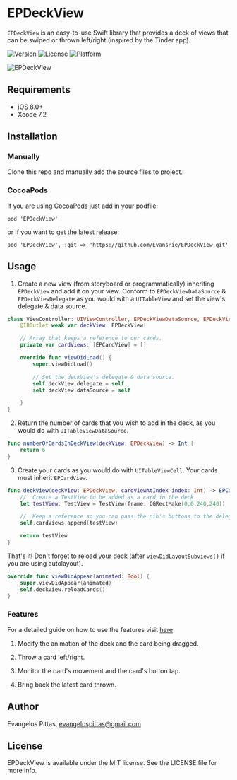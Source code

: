 # EPDeckView
`EPDeckView` is an easy-to-use Swift library that provides a deck of views that can be swiped or thrown left/right (inspired by the Tinder app).

[![Version](https://img.shields.io/cocoapods/v/EPDeckView.svg?style=flat)](http://cocoapods.org/pods/EPDeckView)
[![License](https://img.shields.io/cocoapods/l/EPDeckView.svg?style=flat)](http://cocoapods.org/pods/EPDeckView)
[![Platform](https://img.shields.io/cocoapods/p/EPDeckView.svg?style=flat)](http://cocoapods.org/pods/EPDeckView)

![EPDeckView](https://opensource.hopinside.com/epdeckview/demo.gif)


## Requirements

- iOS 8.0+
- Xcode 7.2


## Installation

### Manually

Clone this repo and manually add the source files to project.

### CocoaPods
If you are using [CocoaPods](https://cocoapods.org) just add in your podfile:

`pod 'EPDeckView'`

or if you want to get the latest release:

`pod 'EPDeckView', :git => 'https://github.com/EvansPie/EPDeckView.git'`


## Usage
1) Create a new view (from storyboard or programmatically) inheriting `EPDeckView` and add it on your view. Conform to `EPDeckViewDataSource` & `EPDeckViewDelegate` as you would with a `UITableView` and set the view's delegate & data source.
```swift
class ViewController: UIViewController, EPDeckViewDataSource, EPDeckViewDelegate {
    @IBOutlet weak var deckView: EPDeckView!

    // Array that keeps a reference to our cards.
    private var cardViews: [EPCardView] = []

    override func viewDidLoad() {
        super.viewDidLoad()

        // Set the deckView's delegate & data source.
        self.deckView.delegate = self
        self.deckView.dataSource = self

    }
}
```

2) Return the number of cards that you wish to add in the deck, as you would do with `UITableViewDataSource`.

```swift
func numberOfCardsInDeckView(deckView: EPDeckView) -> Int {
    return 6
}
```

3) Create your cards as you would do with `UITableViewCell`. Your cards must inherit `EPCardView`.
```swift
func deckView(deckView: EPDeckView, cardViewAtIndex index: Int) -> EPCardView {
    //  Create a TestView to be added as a card in the deck.
    let testView: TestView = TestView(frame: CGRectMake(0,0,240,240))

    //  Keep a reference so you can pass the nib's buttons to the delegate functions.
    self.cardViews.append(testView)

    return testView
}
```

That's it! Don't forget to reload your deck (after `viewDidLayoutSubviews()` if you are using autolayout).

```swift
override func viewDidAppear(animated: Bool) {
    super.viewDidAppear(animated)
    self.deckView.reloadCards()
}
```

### Features

For a detailed guide on how to use the features visit [here](http://bit.ly/1Y9qX10)

1) Modify the animation of the deck and the card being dragged.

2) Throw a card left/right.

3) Monitor the card's movement and the card's button tap.

4) Bring back the latest card thrown.


## Author

Evangelos Pittas, evangelospittas@gmail.com

## License

EPDeckView is available under the MIT license. See the LICENSE file for more info.
